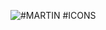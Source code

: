 
![#MARTIN #ICONS](https://github.com/user-attachments/assets/baa28ea2-ebdc-4390-85c2-2f88b90cf43d)
